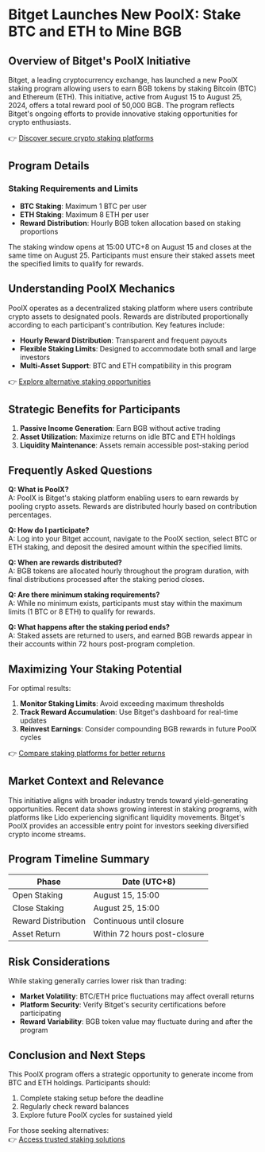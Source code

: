 # Bitget Launches New PoolX: Stake BTC and ETH to Mine BGB  

## Overview of Bitget's PoolX Initiative  
Bitget, a leading cryptocurrency exchange, has launched a new PoolX staking program allowing users to earn BGB tokens by staking Bitcoin (BTC) and Ethereum (ETH). This initiative, active from August 15 to August 25, 2024, offers a total reward pool of 50,000 BGB. The program reflects Bitget's ongoing efforts to provide innovative staking opportunities for crypto enthusiasts.  

👉 [Discover secure crypto staking platforms](https://bit.ly/okx-bonus)  

## Program Details  
### Staking Requirements and Limits  
- **BTC Staking**: Maximum 1 BTC per user  
- **ETH Staking**: Maximum 8 ETH per user  
- **Reward Distribution**: Hourly BGB token allocation based on staking proportions  

The staking window opens at 15:00 UTC+8 on August 15 and closes at the same time on August 25. Participants must ensure their staked assets meet the specified limits to qualify for rewards.  

## Understanding PoolX Mechanics  
PoolX operates as a decentralized staking platform where users contribute crypto assets to designated pools. Rewards are distributed proportionally according to each participant's contribution. Key features include:  
- **Hourly Reward Distribution**: Transparent and frequent payouts  
- **Flexible Staking Limits**: Designed to accommodate both small and large investors  
- **Multi-Asset Support**: BTC and ETH compatibility in this program  

👉 [Explore alternative staking opportunities](https://bit.ly/okx-bonus)  

## Strategic Benefits for Participants  
1. **Passive Income Generation**: Earn BGB without active trading  
2. **Asset Utilization**: Maximize returns on idle BTC and ETH holdings  
3. **Liquidity Maintenance**: Assets remain accessible post-staking period  

## Frequently Asked Questions  

**Q: What is PoolX?**  
A: PoolX is Bitget's staking platform enabling users to earn rewards by pooling crypto assets. Rewards are distributed hourly based on contribution percentages.  

**Q: How do I participate?**  
A: Log into your Bitget account, navigate to the PoolX section, select BTC or ETH staking, and deposit the desired amount within the specified limits.  

**Q: When are rewards distributed?**  
A: BGB tokens are allocated hourly throughout the program duration, with final distributions processed after the staking period closes.  

**Q: Are there minimum staking requirements?**  
A: While no minimum exists, participants must stay within the maximum limits (1 BTC or 8 ETH) to qualify for rewards.  

**Q: What happens after the staking period ends?**  
A: Staked assets are returned to users, and earned BGB rewards appear in their accounts within 72 hours post-program completion.  

## Maximizing Your Staking Potential  
For optimal results:  
1. **Monitor Staking Limits**: Avoid exceeding maximum thresholds  
2. **Track Reward Accumulation**: Use Bitget's dashboard for real-time updates  
3. **Reinvest Earnings**: Consider compounding BGB rewards in future PoolX cycles  

👉 [Compare staking platforms for better returns](https://bit.ly/okx-bonus)  

## Market Context and Relevance  
This initiative aligns with broader industry trends toward yield-generating opportunities. Recent data shows growing interest in staking programs, with platforms like Lido experiencing significant liquidity movements. Bitget's PoolX provides an accessible entry point for investors seeking diversified crypto income streams.  

## Program Timeline Summary  
| Phase          | Date (UTC+8)       |  
|----------------|--------------------|  
| Open Staking   | August 15, 15:00   |  
| Close Staking  | August 25, 15:00   |  
| Reward Distribution | Continuous until closure |  
| Asset Return   | Within 72 hours post-closure |  

## Risk Considerations  
While staking generally carries lower risk than trading:  
- **Market Volatility**: BTC/ETH price fluctuations may affect overall returns  
- **Platform Security**: Verify Bitget's security certifications before participating  
- **Reward Variability**: BGB token value may fluctuate during and after the program  

## Conclusion and Next Steps  
This PoolX program offers a strategic opportunity to generate income from BTC and ETH holdings. Participants should:  
1. Complete staking setup before the deadline  
2. Regularly check reward balances  
3. Explore future PoolX cycles for sustained yield  

For those seeking alternatives:  
👉 [Access trusted staking solutions](https://bit.ly/okx-bonus)  
